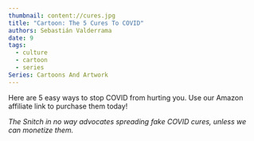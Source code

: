 ```yaml
---
thumbnail: content://cures.jpg
title: "Cartoon: The 5 Cures To COVID"
authors: Sebastián Valderrama
date: 9
tags:
  - culture
  - cartoon
  - series
Series: Cartoons And Artwork
---
```


Here are 5 easy ways to stop COVID from hurting you. Use our Amazon affiliate link to purchase them today!

*The Snitch in no way advocates spreading fake COVID cures, unless we can monetize them.*

